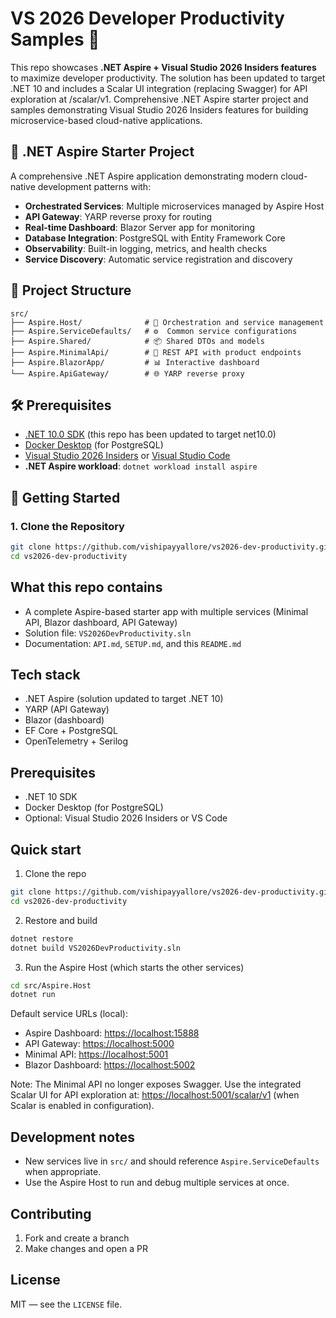 # VS 2026 Developer Productivity Samples 🚀

This repo showcases **.NET Aspire + Visual Studio 2026 Insiders features** to maximize developer productivity. The solution has been updated to target .NET 10 and includes a Scalar UI integration (replacing Swagger) for API exploration at /scalar/v1. Comprehensive .NET Aspire starter project and samples demonstrating Visual Studio 2026 Insiders features for building microservice-based cloud-native applications.

## 🚀 .NET Aspire Starter Project

A comprehensive .NET Aspire application demonstrating modern cloud-native development patterns with:

- **Orchestrated Services**: Multiple microservices managed by Aspire Host
- **API Gateway**: YARP reverse proxy for routing
- **Real-time Dashboard**: Blazor Server app for monitoring
- **Database Integration**: PostgreSQL with Entity Framework Core
- **Observability**: Built-in logging, metrics, and health checks
- **Service Discovery**: Automatic service registration and discovery

## 📁 Project Structure

```text
src/
├── Aspire.Host/              # 🎯 Orchestration and service management
├── Aspire.ServiceDefaults/   # ⚙️  Common service configurations
├── Aspire.Shared/            # 📦 Shared DTOs and models
├── Aspire.MinimalApi/        # 🔗 REST API with product endpoints
├── Aspire.BlazorApp/         # 📊 Interactive dashboard
└── Aspire.ApiGateway/        # 🌐 YARP reverse proxy
```

## 🛠️ Prerequisites

- [.NET 10.0 SDK](https://dotnet.microsoft.com/download/dotnet/10.0) (this repo has been updated to target net10.0)
- [Docker Desktop](https://www.docker.com/products/docker-desktop) (for PostgreSQL)
- [Visual Studio 2026 Insiders](https://visualstudio.microsoft.com/vs/preview/) or [Visual Studio Code](https://code.visualstudio.com/)
- **.NET Aspire workload**: `dotnet workload install aspire`

## 🚀 Getting Started

### 1. Clone the Repository

```bash
git clone https://github.com/vishipayyallore/vs2026-dev-productivity.git
cd vs2026-dev-productivity
```

## What this repo contains

- A complete Aspire-based starter app with multiple services (Minimal API, Blazor dashboard, API Gateway)
- Solution file: `VS2026DevProductivity.sln`
- Documentation: `API.md`, `SETUP.md`, and this `README.md`

## Tech stack

- .NET Aspire (solution updated to target .NET 10)
- YARP (API Gateway)
- Blazor (dashboard)
- EF Core + PostgreSQL
- OpenTelemetry + Serilog

## Prerequisites

- .NET 10 SDK
- Docker Desktop (for PostgreSQL)
- Optional: Visual Studio 2026 Insiders or VS Code

## Quick start

1. Clone the repo

```bash
git clone https://github.com/vishipayyallore/vs2026-dev-productivity.git
cd vs2026-dev-productivity
```

2. Restore and build

```bash
dotnet restore
dotnet build VS2026DevProductivity.sln
```

3. Run the Aspire Host (which starts the other services)

```bash
cd src/Aspire.Host
dotnet run
```

Default service URLs (local):

- Aspire Dashboard: <https://localhost:15888>
- API Gateway: <https://localhost:5000>
- Minimal API: <https://localhost:5001>
- Blazor Dashboard: <https://localhost:5002>

Note: The Minimal API no longer exposes Swagger. Use the integrated Scalar UI for API exploration at: <https://localhost:5001/scalar/v1> (when Scalar is enabled in configuration).

## Development notes

- New services live in `src/` and should reference `Aspire.ServiceDefaults` when appropriate.
- Use the Aspire Host to run and debug multiple services at once.

## Contributing

1. Fork and create a branch
2. Make changes and open a PR

## License

MIT — see the `LICENSE` file.
